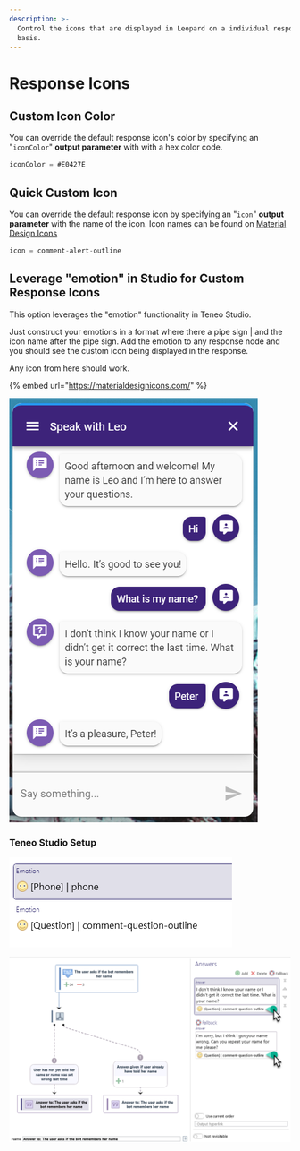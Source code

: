 ```yaml
---
description: >-
  Control the icons that are displayed in Leopard on a individual response
  basis.
---
```


# Response Icons

## Custom Icon Color

You can override the default response icon's color by specifying an "`iconColor`" **output parameter** with with a hex color code. 

```javascript
iconColor = #E0427E
```

## Quick Custom Icon

You can override the default response icon by specifying an "`icon`" **output parameter** with the name of the icon. Icon names can be found on [Material Design Icons](https://materialdesignicons.com/)

```javascript
icon = comment-alert-outline
```

## Leverage "emotion" in Studio for Custom Response Icons

This option leverages the "emotion" functionality in Teneo Studio. 

Just construct your emotions in a format where there a pipe sign \| and the icon name after the pipe sign. Add the emotion to any response node and you should see the custom icon being displayed in the response.

Any icon from here should work.

{% embed url="https://materialdesignicons.com/" %}

![](../.gitbook/assets/image%20%2824%29.png)

### Teneo Studio Setup

![Solution &#xBB; Globals &#xBB; Emotions](../.gitbook/assets/image%20%288%29.png)

![Assign emotion on output nodes](../.gitbook/assets/image%20%281%29.png)

